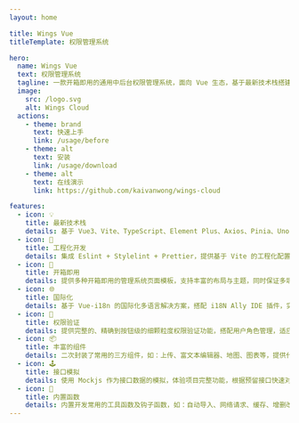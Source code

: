 ```yaml
---
layout: home

title: Wings Vue
titleTemplate: 权限管理系统

hero:
  name: Wings Vue
  text: 权限管理系统
  tagline: 一款开箱即用的通用中后台权限管理系统，面向 Vue 生态，基于最新技术栈搭建，提供工程化的开发体验、高质量的页面模板、丰富实用的内建功能
  image:
    src: /logo.svg
    alt: Wings Cloud
  actions:
    - theme: brand
      text: 快速上手
      link: /usage/before
    - theme: alt
      text: 安装
      link: /usage/download
    - theme: alt
      text: 在线演示
      link: https://github.com/kaivanwong/wings-cloud

features:
  - icon: 💡
    title: 最新技术栈
    details: 基于 Vue3、Vite、TypeScript、Element Plus、Axios、Pinia、Unocss 等最新技术栈构建；
  - icon: 🚀
    title: 工程化开发
    details: 集成 Eslint + Stylelint + Prettier，提供基于 Vite 的工程化配置，合理的代码目录及代码注释；
  - icon: 🎨
    title: 开箱即用
    details: 提供多种开箱即用的管理系统页面模板，支持丰富的布局与主题，同时保证多端的良好适配性；
  - icon: 🌐
    title: 国际化
    details: 基于 Vue-i18n 的国际化多语言解决方案，搭配 i18N Ally IDE 插件，实现多语言项目的高效开发；
  - icon: 🔑
    title: 权限验证
    details: 提供完整的、精确到按钮级的细颗粒度权限验证功能，搭配用户角色管理，适应多数业务场景；
  - icon: 📦
    title: 丰富的组件
    details: 二次封装了常用的三方组件，如：上传、富文本编辑器、地图、图表等，提供代码生成工具；
  - icon: 🕹️
    title: 接口模拟
    details: 使用 Mockjs 作为接口数据的模拟，体验项目完整功能，根据预留接口快速对接服务应用程序；
  - icon: 🎯
    title: 内置函数
    details: 内置开发常用的工具函数及钩子函数，如：自动导入、网络请求、缓存、增删改查、状态管理等；
---
```


<script setup>
import { onMounted } from 'vue'
import { getRelease } from './.vitepress/utils/api.js'

onMounted(() => {
  getRelease()
})
</script>
